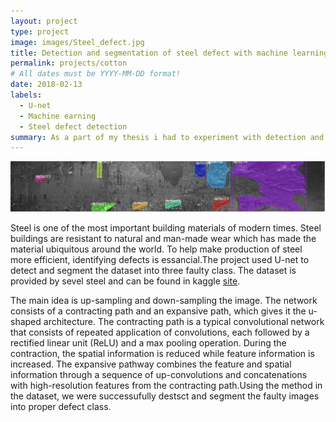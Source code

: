```yaml
---
layout: project
type: project
image: images/Steel_defect.jpg
title: Detection and segmentation of steel defect with machine learning model using U-net Architecutre
permalink: projects/cotton
# All dates must be YYYY-MM-DD format!
date: 2018-02-13
labels:
  - U-net
  - Machine earning
  - Steel defect detection
summary: As a part of my thesis i had to experiment with detection and segmentation of steel defect into multiple class.
---
```


<div class="ui images">
  <img class="ui image" src="../images/steel_wall.jpg">
</div>

Steel is one of the most important building materials of modern times. Steel buildings are resistant to natural and man-made wear which has made the material ubiquitous around the 
world. To help make production of steel more efficient, identifying defects is essancial.The project used U-net to detect and segment the dataset into three faulty class. The dataset is provided by sevel steel and can be found in kaggle [site](https://www.kaggle.com/c/severstal-steel-defect-detection/data).

The main idea is up-sampling  and down-sampling the image. The network consists of a contracting path and an expansive path, which gives it the u-shaped architecture. The 
contracting path is a typical convolutional network that consists of repeated application of convolutions, each followed by a rectified linear unit (ReLU) and a max pooling 
operation. During the contraction, the spatial information is reduced while feature information is increased. The expansive pathway combines the feature and spatial information 
through a sequence of up-convolutions and concatenations with high-resolution features from the contracting path.Using the method in the dataset, we were successufully destsct and 
segment the faulty images into proper defect class. 

